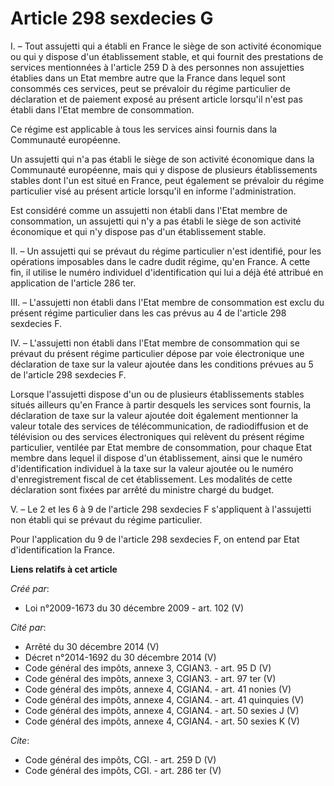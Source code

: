 # Article 298 sexdecies G

I. – Tout assujetti qui a établi en France le siège de son activité économique ou qui y dispose d'un établissement stable, et
qui fournit des prestations de services mentionnées à l'article 259 D à des personnes non assujetties établies dans un Etat
membre autre que la France dans lequel sont consommés ces services, peut se prévaloir du régime particulier de déclaration et
de paiement exposé au présent article lorsqu'il n'est pas établi dans l'Etat membre de consommation. 

Ce régime est applicable à tous les services ainsi fournis dans la Communauté européenne. 

Un assujetti qui n'a pas établi le siège de son activité économique dans la Communauté européenne, mais qui y dispose de
plusieurs établissements stables dont l'un est situé en France, peut également se prévaloir du régime particulier visé au
présent article lorsqu'il en informe l'administration. 

Est considéré comme un assujetti non établi dans l'Etat membre de consommation, un assujetti qui n'y a pas établi le siège de
son activité économique et qui n'y dispose pas d'un établissement stable. 

II. – Un assujetti qui se prévaut du régime particulier n'est identifié, pour les opérations imposables dans le cadre dudit
régime, qu'en France. A cette fin, il utilise le numéro individuel d'identification qui lui a déjà été attribué en
application de l'article 286 ter. 

III. – L'assujetti non établi dans l'Etat membre de consommation est exclu du présent régime particulier dans les cas prévus
au 4 de l'article 298 sexdecies F. 

IV. – L'assujetti non établi dans l'Etat membre de consommation qui se prévaut du présent régime particulier dépose par voie
électronique une déclaration de taxe sur la valeur ajoutée dans les conditions prévues au 5 de l'article 298 sexdecies F. 

Lorsque l'assujetti dispose d'un ou de plusieurs établissements stables situés ailleurs qu'en France à partir desquels les
services sont fournis, la déclaration de taxe sur la valeur ajoutée doit également mentionner la valeur totale des services
de télécommunication, de radiodiffusion et de télévision ou des services électroniques qui relèvent du présent régime
particulier, ventilée par Etat membre de consommation, pour chaque Etat membre dans lequel il dispose d'un établissement,
ainsi que le numéro d'identification individuel à la taxe sur la valeur ajoutée ou le numéro d'enregistrement fiscal de cet
établissement. Les modalités de cette déclaration sont fixées par arrêté du ministre chargé du budget. 

V. – Le 2 et les 6 à 9 de l'article 298 sexdecies F s'appliquent à l'assujetti non établi qui se prévaut du régime
particulier. 

Pour l'application du 9 de l'article 298 sexdecies F, on entend par Etat d'identification la France.

**Liens relatifs à cet article**

_Créé par_:

  - Loi n°2009-1673 du 30 décembre 2009 - art. 102 (V)

_Cité par_:

  - Arrêté du 30 décembre 2014 (V)
  - Décret n°2014-1692 du 30 décembre 2014 (V)
  - Code général des impôts, annexe 3, CGIAN3. - art. 95 D (V)
  - Code général des impôts, annexe 3, CGIAN3. - art. 97 ter (V)
  - Code général des impôts, annexe 4, CGIAN4. - art. 41 nonies (V)
  - Code général des impôts, annexe 4, CGIAN4. - art. 41 quinquies (V)
  - Code général des impôts, annexe 4, CGIAN4. - art. 50 sexies J (V)
  - Code général des impôts, annexe 4, CGIAN4. - art. 50 sexies K (V)

_Cite_:

  - Code général des impôts, CGI. - art. 259 D (V)
  - Code général des impôts, CGI. - art. 286 ter (V)
